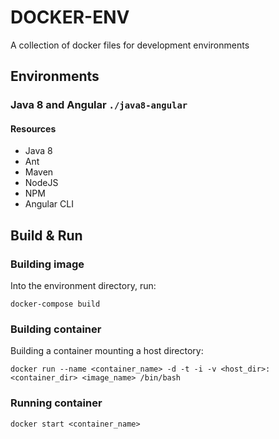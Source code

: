 # DOCKER-ENV

 A collection of docker files for development environments

## Environments

### Java 8 and Angular `./java8-angular`

#### Resources

- Java 8
- Ant
- Maven
- NodeJS
- NPM
- Angular CLI

## Build & Run

### Building image

Into the environment directory, run:

`docker-compose build`

### Building container

Building a container mounting a host directory:

`docker run --name <container_name> -d -t -i -v <host_dir>:<container_dir> <image_name> /bin/bash`

### Running container

`docker start <container_name>`
